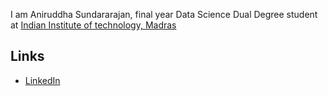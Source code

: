 I am Aniruddha Sundararajan, final year Data Science Dual Degree student at [Indian Institute of technology, Madras](https://www.iitm.ac.in/)


## Links

* [LinkedIn](https://www.linkedin.com/in/aniruddha-sundararajan/)
